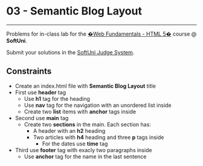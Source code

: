 # 03 - Semantic Blog Layout
------
Problems for in-class lab for the [�Web Fundamentals - HTML 5�](https://softuni.bg/trainings/2265/web-fundamentals-html5-january-2019/) course @ **SoftUni**.

Submit your solutions in the [SoftUni Judge System](https://judge.softuni.bg/Contests/1458/HTML-Tags-Semantic-Markup).

## Constraints
* Create an index.html file with **Semantic Blog Layout** title
* First use **header** tag
    * Use **h1** tag for the heading
    * Use **nav** tag for the navigation with an unordered list inside
    * Create two **list** items with **anchor** tags inside
* Second use **main** tag    
    * Create two **sections** in the main. Each section has:
        * A header with an **h2** heading
        * Two articles with **h4** heading and three **p** tags inside
            * For the dates use **time** tag
* Third use **footer** tag with exacly two paragraphs inside
    * Use **anchor** tag for the name in the last sentence